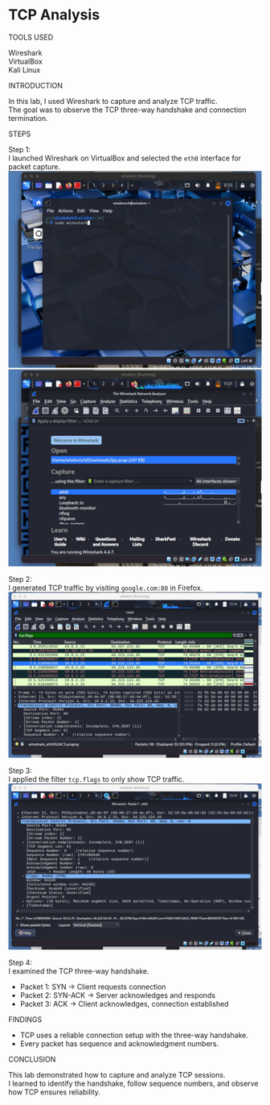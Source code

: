 # TCP Analysis

TOOLS USED

Wireshark\
VirtualBox\
Kali Linux

INTRODUCTION

In this lab, I used Wireshark to capture and analyze TCP traffic.  
The goal was to observe the TCP three-way handshake and connection termination.

STEPS

Step 1:\
I launched Wireshark on VirtualBox and selected the `eth0` interface for packet capture.\
![image](image1.jpg)
![image](image3.jpg)

Step 2:\
I generated TCP traffic by visiting `google.com:80` in Firefox.\
![image](tcp2.jpg)

Step 3:\
I applied the filter `tcp.flags` to only show TCP traffic.\
![image](tcp3.jpg)

Step 4:\
I examined the TCP three-way handshake.  
- Packet 1: SYN → Client requests connection  
- Packet 2: SYN-ACK → Server acknowledges and responds  
- Packet 3: ACK → Client acknowledges, connection established  

FINDINGS

- TCP uses a reliable connection setup with the three-way handshake.  
- Every packet has sequence and acknowledgment numbers.    

CONCLUSION

This lab demonstrated how to capture and analyze TCP sessions.  
I learned to identify the handshake, follow sequence numbers, and observe how TCP ensures reliability.

